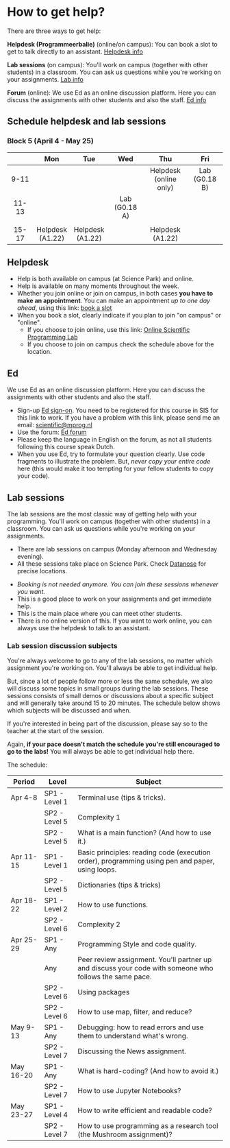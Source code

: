# How to get help?

There are three ways to get help:

**Helpdesk (Programmeerbalie)** (online/on campus): You can book a slot to get to talk directly to an assistant. [Helpdesk info](/general-info/help#helpdesk)

**Lab sessions** (on campus): You'll work on campus (together with other students) in a classroom. You can ask us questions while you're working on your assignments. [Lab info](/general-info/help#lab-sessions)

**Forum** (online): We use Ed as an online discussion platform. Here you can discuss the assignments with other students and also the staff. [Ed info](/general-info/help#ed)

## Schedule helpdesk and lab sessions

### Block 5 (April 4 - May 25)

|       | Mon                           | Tue                       | Wed                   | Thu                           | Fri                           |
|:-----:|:-----------------------------:|:-------------------------:|:---------------------:|:-----------------------------:|:-----------------------------:|
| 9-11  |                               |                           |                       | Helpdesk <br /> (online only) | Lab <br /> (G0.18 B)          |
| 11-13 |                               |                           | Lab <br /> (G0.18 A)  |                               |                               |
|       |                               |                           |                       |                               |                               |
| 15-17 | Helpdesk <br /> (A1.22)       | Helpdesk <br /> (A1.22)   |                       | Helpdesk <br /> (A1.22)       |                               |

## Helpdesk

* Help is both available on campus (at Science Park) and online.
* Help is available on many moments throughout the week.
* Whether you join online or join on campus, in both cases **you have to make an appointment**. You can make an appointment *up to one day ahead*, using this link: [book a slot](https://balie.mprog.nl/planner/4-scientific-programming)
* When you book a slot, clearly indicate if you plan to join "on campus" or "online".
    * If you choose to join online, use this link: [Online Scientific Programming Lab](https://www.wonder.me/r?id=e57e2eb3-a410-4833-98f5-01b2d982d488)
    * If you choose to join on campus check the schedule above for the location.

## Ed
We use Ed as an online discussion platform. Here you can discuss the assignments with other students and also the staff.

* Sign-up [Ed sign-on](https://canvas.uva.nl/courses/29103/external_tools/17562?display=borderless). You need to be registered for this course in SIS for this link to work. If you have a problem with this link, please send me an email: <scientific@mprog.nl>
* Use the forum: [Ed forum](https://edstem.org/us/courses/20047/discussion/)
* Please keep the language in English on the forum, as not all students following this course speak Dutch.
* When you use Ed, try to formulate your question clearly. Use code fragments to illustrate the problem. But, *never copy your entire code* here (this would make it too tempting for your fellow students to copy your code).

## Lab sessions
The lab sessions are the most classic way of getting help with your programming. You'll work on campus (together with other students) in a classroom. You can ask us questions while you're working on your assignments.

* There are lab sessions on campus (Monday afternoon and Wednesday evening).
* All these sessions take place on Science Park. Check [Datanose](https://datanose.nl/#course[99564]) for precise locations.
<!-- * If you plan to go to a lab session please reserve a spot using this link: [booking](https://outlook.office365.com/owa/calendar/UniversiteitvanAmsterdam1@Amsuni.onmicrosoft.com/bookings/s/DMs1BphJ8U6A--L7PtN9tQ2). This is just to make absolutely sure in Covid times that there is enough space for everyone. If you cannot book a slot, please send me an email: <scientific@mprog.nl>. -->
* *Booking is not needed anymore. You can join these sessions whenever you want.*
* This is a good place to work on your assignments and get immediate help.
* This is the main place where you can meet other students.
* There is no online version of this. If you want to work online, you can always use the helpdesk to talk to an assistant.


### Lab session discussion subjects
You're always welcome to go to any of the lab sessions, no matter which assignment you're working on. You'll always be able to get individual help.

But, since a lot of people follow more or less the same schedule, we also will discuss some topics in small groups during the lab sessions. These sessions consists of small demos or discussions about a specific subject and will generally take around 15 to 20 minutes. The schedule below shows which subjects will be discussed and when.

If you're interested in being part of the discussion, please say so to the teacher at the start of the session.

Again, **if your pace doesn't match the schedule you're still encouraged to go to the labs!** You will always be able to get individual help there.

The schedule:

| Period    | Level         | Subject                                                                                                     |
|---------|-------------|-----------------------------------------------------------------------------------------------------------|
| Apr 4-8   | SP1 - Level 1 | Terminal use (tips & tricks).                                                                               |
|           | SP2 - Level 5 | Complexity 1                                                                                                |
|           | SP2 - Level 5 | What is a main function? (And how to use it.)                                                               |
| Apr 11-15 | SP1 - Level 1 | Basic principles: reading code (execution order), programming using pen and paper, using loops.             |
|           | SP2 - Level 5 | Dictionaries (tips & tricks)                                                                                |
| Apr 18-22 | SP1 - Level 2 | How to use functions.                                                                                       |
|           | SP2 - Level 6 | Complexity 2                                                                                                |
| Apr 25-29 | SP1 - Any     | Programming Style and code quality.                                                                         |
|           | Any           | Peer review assignment. You'll partner up and discuss your code with someone who follows the same pace.     |
|           | SP2 - Level 6 | Using packages                                                                                              |
|           | SP2 - Level 6 | How to use map, filter, and reduce?                                                                         |
| May 9-13  | SP1 - Any     | Debugging: how to read errors and use them to understand what's wrong.                                      |
|           | SP2 - Level 7 | Discussing the News assignment.                                                                             |
| May 16-20 | SP1 - Any     | What is hard-coding? (And how to avoid it.)                                                                 |
|           | SP2 - Level 7 | How to use Jupyter Notebooks?                                                                               |
| May 23-27 | SP1 - Level 4 | How to write efficient and readable code?                                                                   |
|           | SP2 - Level 7 | How to use programming as a research tool (the Mushroom assignment)?                                        |
